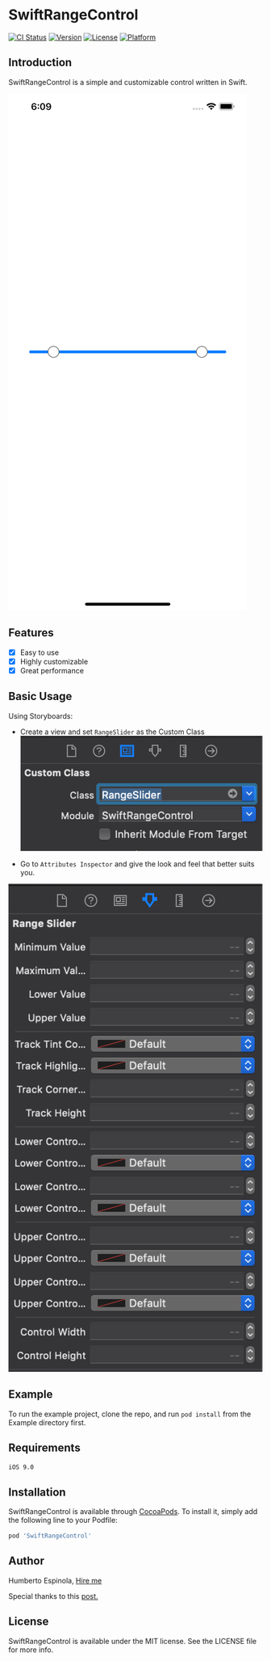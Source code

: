 # SwiftRangeControl

[![CI Status](https://img.shields.io/travis/hespinola/SwiftRangeControl.svg?style=flat)](https://travis-ci.org/hespinola/SwiftRangeControl)
[![Version](https://img.shields.io/cocoapods/v/SwiftRangeControl.svg?style=flat)](https://cocoapods.org/pods/SwiftRangeControl)
[![License](https://img.shields.io/cocoapods/l/SwiftRangeControl.svg?style=flat)](https://cocoapods.org/pods/SwiftRangeControl)
[![Platform](https://img.shields.io/cocoapods/p/SwiftRangeControl.svg?style=flat)](https://cocoapods.org/pods/SwiftRangeControl)

## Introduction

SwiftRangeControl is a simple and customizable control written in Swift.

![](https://github.com/hespinola/SwiftRangeControl/blob/master/Screenshots/screenshot-1.png)

## Features

- [x] Easy to use
- [x] Highly customizable
- [x] Great performance

## Basic Usage
Using Storyboards:

* Create a view and set `RangeSlider` as the Custom Class
![](https://github.com/hespinola/SwiftRangeControl/blob/master/Screenshots/screenshot-2.png)

* Go to `Attributes Inspector` and give the look and feel that better suits you.

![](https://github.com/hespinola/SwiftRangeControl/blob/master/Screenshots/screenshot-3.png)


## Example

To run the example project, clone the repo, and run `pod install` from the Example directory first.

## Requirements

```
iOS 9.0
```

## Installation

SwiftRangeControl is available through [CocoaPods](https://cocoapods.org). To install
it, simply add the following line to your Podfile:

```ruby
pod 'SwiftRangeControl'
```

## Author

Humberto Espinola, [Hire me](h.espinola@icloud.com)

Special thanks to this [post.](https://www.raywenderlich.com/2297-how-to-make-a-custom-control-tutorial-a-reusable-slider)

## License

SwiftRangeControl is available under the MIT license. See the LICENSE file for more info.
